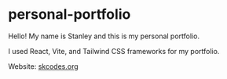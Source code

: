 # personal-portfolio
Hello! My name is Stanley and this is my personal portfolio.

I used React, Vite, and Tailwind CSS frameworks for my portfolio.

Website: [skcodes.org](http://www.skcodes.net:5173/personal-portfolio/)
